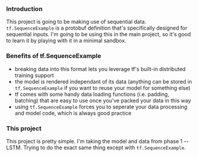 ### Introduction

This project is going to be making use of sequential data. `tf.SequenceExample` is a protobuf definition that's specifically designed for sequential inputs. I'm going to be using this in the main project, so it's good to learn it by playing with it in a minimal sandbox.

### Benefits of tf.SequenceExample

* breaking data into this format lets you leverage tf's built-in distributed training support
* the model is rendered independant of its data (anything can be stored in `tf.SequenceExample` if you want to reuse your model for something else)
* tf comes with some handy data loading functions (i.e. padding, batching) that are easy to use once you've packed your data in this way
* using `tf.SequenceExample` forces you to seperate your data processing and model code, which is always good practice


### This project

This project is pretty simple. I'm taking the model and data from phase 1 -- LSTM. Trying to do the exact same thing except with `tf.SequenceExample`.